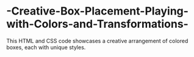# -Creative-Box-Placement-Playing-with-Colors-and-Transformations-
This HTML and CSS code showcases a creative arrangement of colored boxes, each with unique styles.

